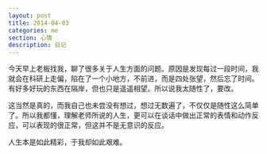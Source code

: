 ```yaml
---
layout: post
title: 2014-04-03
categories: me
section: 心情
description: 日记
---
```

今天早上老板找我，聊了很多关于人生方面的问题。原因是发现每过一段时间，我就会在科研上走偏，陷在了一个小地方，不前进，而是四处张望，然后忘了时间。有好多好玩的东西在隔岸，但也只是遥遥相望。所以说我太随性了，要改。

这当然是真的，而我自己也未尝没有想过，想过无数遍了，不仅仅是随性这么简单了。所以我都懂，理解老师所说的人生，更可以在谈话中做出正常的表情和动作反应，可以表现的很正常，但这并不是无意识的反应。

人生本是如此精彩，于我却如此艰难。
